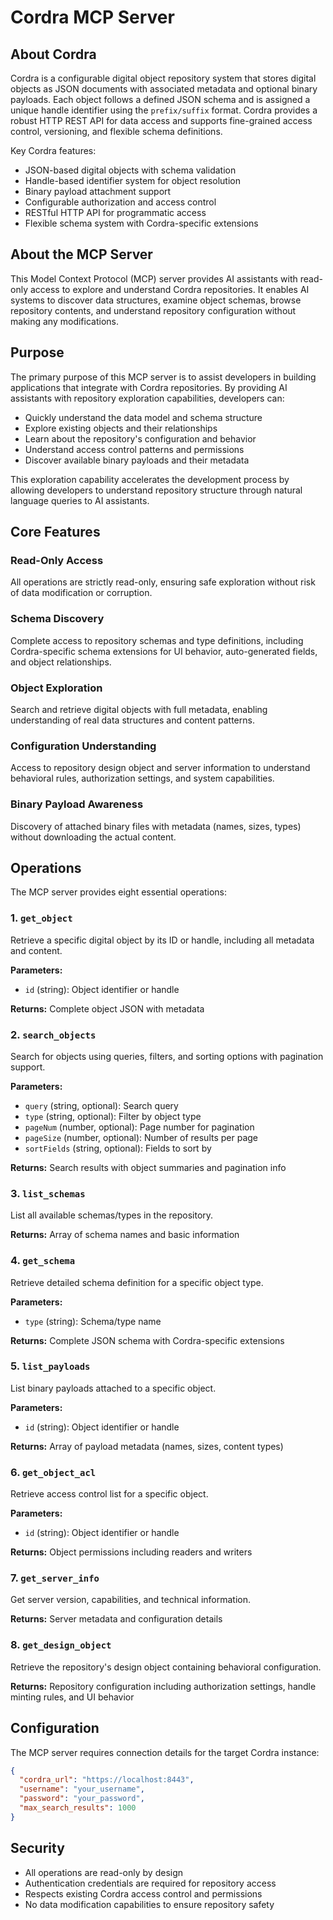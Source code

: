 # Cordra MCP Server

## About Cordra

Cordra is a configurable digital object repository system that stores digital objects as JSON documents with associated metadata and optional binary payloads. Each object follows a defined JSON schema and is assigned a unique handle identifier using the `prefix/suffix` format. Cordra provides a robust HTTP REST API for data access and supports fine-grained access control, versioning, and flexible schema definitions.

Key Cordra features:
- JSON-based digital objects with schema validation
- Handle-based identifier system for object resolution
- Binary payload attachment support
- Configurable authorization and access control
- RESTful HTTP API for programmatic access
- Flexible schema system with Cordra-specific extensions

## About the MCP Server

This Model Context Protocol (MCP) server provides AI assistants with read-only access to explore and understand Cordra repositories. It enables AI systems to discover data structures, examine object schemas, browse repository contents, and understand repository configuration without making any modifications.

## Purpose

The primary purpose of this MCP server is to assist developers in building applications that integrate with Cordra repositories. By providing AI assistants with repository exploration capabilities, developers can:

- Quickly understand the data model and schema structure
- Explore existing objects and their relationships
- Learn about the repository's configuration and behavior
- Understand access control patterns and permissions
- Discover available binary payloads and their metadata

This exploration capability accelerates the development process by allowing developers to understand repository structure through natural language queries to AI assistants.

## Core Features

### Read-Only Access
All operations are strictly read-only, ensuring safe exploration without risk of data modification or corruption.

### Schema Discovery
Complete access to repository schemas and type definitions, including Cordra-specific schema extensions for UI behavior, auto-generated fields, and object relationships.

### Object Exploration
Search and retrieve digital objects with full metadata, enabling understanding of real data structures and content patterns.

### Configuration Understanding
Access to repository design object and server information to understand behavioral rules, authorization settings, and system capabilities.

### Binary Payload Awareness
Discovery of attached binary files with metadata (names, sizes, types) without downloading the actual content.

## Operations

The MCP server provides eight essential operations:

### 1. `get_object`
Retrieve a specific digital object by its ID or handle, including all metadata and content.

**Parameters:**
- `id` (string): Object identifier or handle

**Returns:** Complete object JSON with metadata

### 2. `search_objects`
Search for objects using queries, filters, and sorting options with pagination support.

**Parameters:**
- `query` (string, optional): Search query
- `type` (string, optional): Filter by object type
- `pageNum` (number, optional): Page number for pagination
- `pageSize` (number, optional): Number of results per page
- `sortFields` (string, optional): Fields to sort by

**Returns:** Search results with object summaries and pagination info

### 3. `list_schemas`
List all available schemas/types in the repository.

**Returns:** Array of schema names and basic information

### 4. `get_schema`
Retrieve detailed schema definition for a specific object type.

**Parameters:**
- `type` (string): Schema/type name

**Returns:** Complete JSON schema with Cordra-specific extensions

### 5. `list_payloads`
List binary payloads attached to a specific object.

**Parameters:**
- `id` (string): Object identifier or handle

**Returns:** Array of payload metadata (names, sizes, content types)

### 6. `get_object_acl`
Retrieve access control list for a specific object.

**Parameters:**
- `id` (string): Object identifier or handle

**Returns:** Object permissions including readers and writers

### 7. `get_server_info`
Get server version, capabilities, and technical information.

**Returns:** Server metadata and configuration details

### 8. `get_design_object`
Retrieve the repository's design object containing behavioral configuration.

**Returns:** Repository configuration including authorization settings, handle minting rules, and UI behavior

## Configuration

The MCP server requires connection details for the target Cordra instance:

```json
{
  "cordra_url": "https://localhost:8443",
  "username": "your_username",
  "password": "your_password",
  "max_search_results": 1000
}
```

## Security

- All operations are read-only by design
- Authentication credentials are required for repository access
- Respects existing Cordra access control and permissions
- No data modification capabilities to ensure repository safety